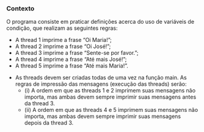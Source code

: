 ### Contexto
O programa consiste em praticar definições acerca do uso de variáveis de condição, que realizam as seguintes regras:

* A thread 1 imprime a frase “Oi Maria!”;
* A thread 2 imprime a frase “Oi José!”;
* A thread 3 imprime a frase “Sente-se por favor.”;
* A thread 4 imprime a frase “Até mais José!”;
* A thread 5 imprime a frase “Até mais Maria!”.

- As threads devem ser criadas todas de uma vez na função main. As regras de impressão
das mensagens (execução das threads) serão:
   - (i) A ordem em que as threads 1 e 2 imprimem suas mensagens não importa, mas
ambas devem sempre imprimir suas mensagens antes da thread 3.
   - (ii) A ordem em que as threads 4 e 5 imprimem suas mensagens não importa, mas
ambas devem sempre imprimir suas mensagens depois da thread 3.

